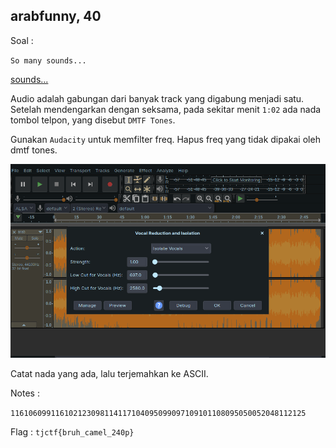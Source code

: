## arabfunny, 40 ##

Soal : 

`So many sounds...`

[sounds...](https://static.tjctf.org/449acd6124ee789182ced8c03a0a50664bdbe2bd22669455fceeca8acec9b718_arabfunny.mp3)

Audio adalah gabungan dari banyak track yang digabung menjadi satu. Setelah mendengarkan dengan seksama, pada sekitar menit `1:02` ada nada tombol telpon, yang disebut `DMTF Tones`.


Gunakan `Audacity` untuk memfilter freq. Hapus freq yang tidak dipakai oleh dmtf tones.

![img](https://github.com/nashirat/TJCTF-2020-cepalopod-EAS-KWA/blob/master/WriteUp/Misc/arabfunny/img/dmtf.png)

Catat nada yang ada, lalu terjemahkan ke ASCII.

Notes : 

`116106099116102123098114117104095099097109101108095050052048112125`

Flag : `tjctf{bruh_camel_240p}`
